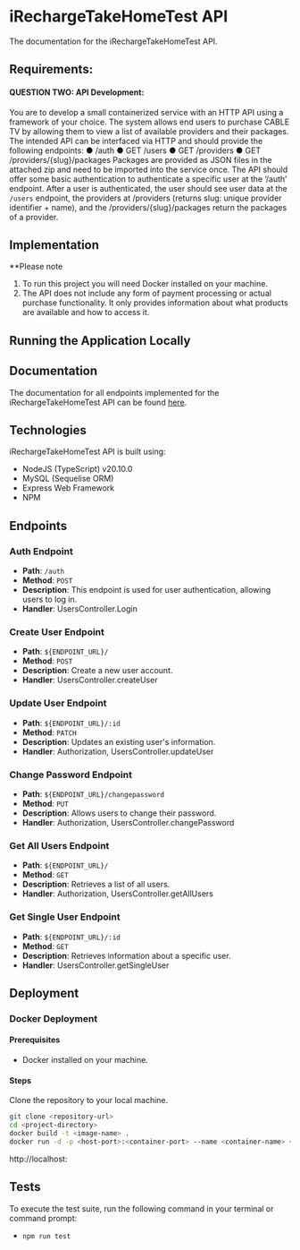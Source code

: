 # iRechargeTakeHomeTest API

The documentation for the iRechargeTakeHomeTest API.

## Requirements:

#### QUESTION TWO: API Development:

You are to develop a small containerized service with an HTTP API using a framework of
your choice. The system allows end users to purchase CABLE TV by allowing them to view a
list of available providers and their packages. The intended API can be interfaced via HTTP
and should provide the following endpoints:
● /auth
● GET /users
● GET /providers
● GET /providers/{slug}/packages
Packages are provided as JSON files in the attached zip and need to be imported into the
service once. The API should offer some basic authentication to authenticate a specific
user at the ‘/auth’ endpoint. After a user is authenticated, the user should see user data
at the `/users` endpoint, the providers at /providers (returns slug: unique provider
identifier + name), and the /providers/{slug}/packages return the packages of a
provider.

## Implementation

\*\*Please note

1. To run this project you will need Docker installed on your machine.
2. The API does not include any form of payment processing or actual
   purchase functionality. It only provides information about what products are available and how
   to access it.

## Running the Application Locally

## Documentation

The documentation for all endpoints implemented for the iRechargeTakeHomeTest API can be found [here](https://documenter.getpostman.com/view/10671823/2sA3JM6gEWhttps://documenter.getpostman.com/view/10671823/2sA3JM6gEW).

## Technologies

iRechargeTakeHomeTest API is built using:

- NodeJS (TypeScript) v20.10.0
- MySQL (Sequelise ORM)
- Express Web Framework
- NPM

## Endpoints

### Auth Endpoint

- **Path**: `/auth`
- **Method**: `POST`
- **Description**: This endpoint is used for user authentication, allowing users to log in.
- **Handler**: UsersController.Login

### Create User Endpoint

- **Path**: `${ENDPOINT_URL}/`
- **Method**: `POST`
- **Description**: Create a new user account.
- **Handler**: UsersController.createUser

### Update User Endpoint

- **Path**: `${ENDPOINT_URL}/:id`
- **Method**: `PATCH`
- **Description**: Updates an existing user's information.
- **Handler**: Authorization, UsersController.updateUser

### Change Password Endpoint

- **Path**: `${ENDPOINT_URL}/changepassword`
- **Method**: `PUT`
- **Description**: Allows users to change their password.
- **Handler**: Authorization, UsersController.changePassword

### Get All Users Endpoint

- **Path**: `${ENDPOINT_URL}/`
- **Method**: `GET`
- **Description**: Retrieves a list of all users.
- **Handler**: Authorization, UsersController.getAllUsers

### Get Single User Endpoint

- **Path**: `${ENDPOINT_URL}/:id`
- **Method**: `GET`
- **Description**: Retrieves information about a specific user.
- **Handler**: UsersController.getSingleUser

## Deployment

### Docker Deployment

#### Prerequisites

- Docker installed on your machine.

#### Steps

Clone the repository to your local machine.

```bash
git clone <repository-url>
cd <project-directory>
docker build -t <image-name> .
docker run -d -p <host-port>:<container-port> --name <container-name> <image-name>
```

http://localhost:<host-port>



## Tests

To execute the test suite, run the following command in your terminal or command prompt:

- `npm run test`

```

```
